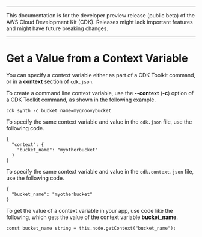 --------

This documentation is for the developer preview release \(public beta\) of the AWS Cloud Development Kit \(CDK\)\. Releases might lack important features and might have future breaking changes\.

--------

# Get a Value from a Context Variable<a name="get_context_var"></a>

You can specify a context variable either as part of a CDK Toolkit command, or in a **context** section of `cdk.json`\.

To create a command line context variable, use the **\-\-context** \(**\-c**\) option of a CDK Toolkit command, as shown in the following example\.

```
cdk synth -c bucket_name=mygroovybucket
```

To specify the same context variable and value in the `cdk.json` file, use the following code\.

```
{
  "context": {
    "bucket_name": "myotherbucket"
  }
}
```

To specify the same context variable and value in the `cdk.context.json` file, use the following code\.
```
{
  "bucket_name": "myotherbucket"
}
```


To get the value of a context variable in your app, use code like the following, which gets the value of the context variable **bucket\_name**\.

```
const bucket_name string = this.node.getContext("bucket_name");
```
